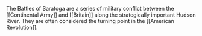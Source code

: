 The Battles of Saratoga are a series of military conflict between the [[Continental Army]] and [[Britain]] along the strategically important Hudson River. They are often considered the turning point in the [[American Revolution]].